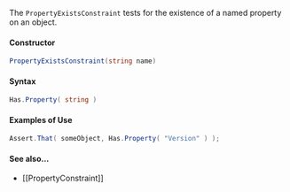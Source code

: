 The `PropertyExistsConstraint` tests for the existence of a named property on an object.

#### Constructor

```C#
PropertyExistsConstraint(string name)
```

#### Syntax

```C#
Has.Property( string )
```

#### Examples of Use

```C#
Assert.That( someObject, Has.Property( "Version" ) );
```

#### See also...
 * [[PropertyConstraint]]

